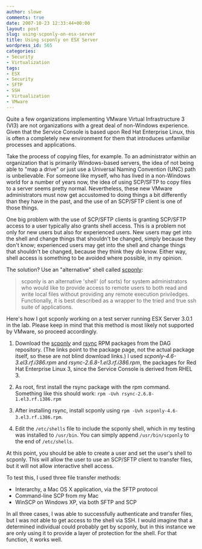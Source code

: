 ```yaml
---
author: slowe
comments: true
date: 2007-10-23 12:33:44+00:00
layout: post
slug: using-scponly-on-esx-server
title: Using scponly on ESX Server
wordpress_id: 565
categories:
- Security
- Virtualization
tags:
- ESX
- Security
- SFTP
- SSH
- Virtualization
- VMware
---
```


Quite a few organizations implementing VMware Virtual Infrastructure 3 (VI3) are not organizations with a great deal of non-Windows experience. Given that the Service Console is based upon Red Hat Enterprise Linux, this is often a completely new environment for them that introduces unfamiliar processes and applications.

Take the process of copying files, for example. To an administrator within an organization that is primarily Windows-based servers, the idea of not being able to "map a drive" or just use a Universal Naming Convention (UNC) path is unbelievable. For someone like myself, who has lived in a non-Windows world for a number of years now, the idea of using SCP/SFTP to copy files to a server seems pretty normal. Nevertheless, these new VMware administrators must now get accustomed to doing things a bit differently than they have in the past, and the use of an SCP/SFTP client is one of those things.

One big problem with the use of SCP/SFTP clients is granting SCP/SFTP access to a user typically also grants shell access. This is a problem not only for new users but also for experienced users. New users may get into the shell and change things that shouldn't be changed, simply because they don't know; experienced users may get into the shell and change things that shouldn't be changed, because they think they _do_ know. Either way, shell access is something to be avoided where possible, in my opinion.

The solution? Use an "alternative" shell called [scponly](http://sublimation.org/scponly/wiki/index.php/Main_Page):

>scponly is an alternative 'shell' (of sorts) for system administrators who would like to provide access to remote users to both read and write local files without providing any remote execution priviledges. Functionally, it is best described as a wrapper to the tried and true ssh suite of applications.

Here's how I got scponly working on a test server running ESX Server 3.0.1 in the lab. Please keep in mind that this method is most likely not supported by VMware, so proceed accordingly.

1. Download the [scponly](http://dag.wieers.com/rpm/packages/scponly/) and [rsync](http://dag.wieers.com/rpm/packages/rsync/) RPM packages from the DAG repository. (The links point to the package page, not the actual package itself, so these are not blind download links.) I used _scponly-4.6-3.el3.rf.i386.rpm_ and _rsync-2.6.8-1.el3.rf.i386.rpm_, the packages for Red Hat Enterprise Linux 3, since the Service Console is derived from RHEL 3.

2. As root, first install the rsync package with the rpm command. Something like this should work: `rpm -Uvh rsync-2.6.8-1.el3.rf.i386.rpm`

3. After installing rsync, install scponly using `rpm -Uvh scponly-4.6-3.el3.rf.i386.rpm`.

4. Edit the `/etc/shells` file to include the scponly shell, which in my testing was installed to `/usr/bin`. You can simply append `/usr/bin/scponly` to the end of `/etc/shells`.

At this point, you should be able to create a user and set the user's shell to scponly. This will allow the user to use an SCP/SFTP client to transfer files, but it will not allow interactive shell access.

To test this, I used three file transfer methods:

* Interarchy, a Mac OS X application, via the SFTP protocol
* Command-line SCP from my Mac
* WinSCP on Windows XP, via both SFTP and SCP

In all three cases, I was able to successfully authenticate and transfer files, but I was not able to get access to the shell via SSH. I would imagine that a determined individual could probably get by scponly, but in this instance we are only using it to provide a layer of protection for the shell. For that function, it works well.
